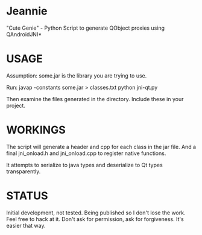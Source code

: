 Jeannie
=======

"Cute Genie" - Python Script to generate QObject proxies using QAndroidJNI*

USAGE
=====
Assumption: some.jar is the library you are trying to use.

Run:
javap -constants some.jar > classes.txt
python jni-qt.py

Then examine the files generated in the directory. Include these in your project. 

WORKINGS
========
The script will generate a header and cpp for each class in the jar file. And a final jni_onload.h and jni_onload.cpp to register native functions. 

It attempts to serialize to java types and deserialize to Qt types transparently.

STATUS
======
Initial development, not tested. Being published so I don't lose the work.
Feel free to hack at it. Don't ask for permission, ask for forgiveness. It's easier that way.




